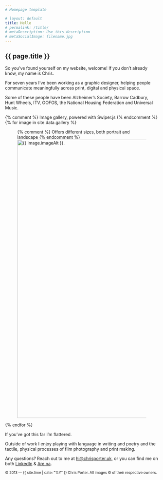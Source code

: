 ```yaml
---
# Homepage template

# layout: default
title: Hello
# permalink: /title/
# metaDescription: Use this description
# metaSocialImage: filename.jpg
---
```


<main id="content">
    <section class="content content-intro">
        <div class="editorial">
            <h1>{{ page.title }}</h1>
            <p>So you’ve found yourself on my website, welcome! If you don’t already know, my name is Chris.</p>
            <p>For seven years I’ve been working as a graphic designer, helping people communicate meaningfully across
                print, digital and physical space.</p>
            <p>Some of these people have been Alzheimer’s Society, Barrow Cadbury, Hunt Wheels, ITV, OOFOS, the National
                Housing Federation and Universal Music.</p>
        </div>
    </section>
    <section class="content content-gallery">
        {% comment %} Image gallery, powered with Swiper.js {% endcomment %}
        <div class="swiper-container">
            <div class="swiper-wrapper">
                {% for image in site.data.gallery %}
                <figure class="swiper-slide" {% if image.imageDelay %}data-swiper-autoplay="{{ image.imageDelay }}"
                    {% endif %}>
                    {% comment %} Offers different sizes, both portrait and landscape {% endcomment %}
                    <picture>
                        <source media="(orientation: portrait)" srcset="{{ image.imageSrcPortraitSml }} 1024w,
                        {{ image.imageSrcPortrait }} 2048w" sizes="100vw">
                        <source media="(orientation: landscape)" srcset="{{ image.imageSrcLandscapeSml }} 1368w,
                        {{ image.imageSrcLandscape }} 2736w" sizes="100vw">
                        <img src="{{ image.imageSrcLandscapeSml }}"
                            loading="{% if forloop.first %}eager{% else %}lazy{% endif %}" width="1368" height="912"
                            alt="{{ image.imageAlt }}.">
                    </picture>
                </figure>
                {% endfor %}
            </div>
            <div class="swiper-pagination"></div>
        </div>
    </section>
    <section class="content content-outro">
        <div class="editorial">
            <p>If you’ve got this far I’m flattered.</p>
            <p>Outside of work I enjoy playing with language in writing and poetry
                and the tactile, physical processes of film photography and print making.</p>
            <p>Any questions? Reach out to me at <a href="mailto:hi@chrisporter.uk" target="_blank"
                    rel="noopener noreferrer">hi@chrisporter.uk</a>, or you can find me on both <a
                    href="https://www.linkedin.com/in/chrisporterdesigner/">LinkedIn</a> & <a
                    href="https://www.are.na/sea-pea">Are.na</a>.</p>
            <footer>
                <small>&copy; 2013 &mdash; {{ site.time | date: "%Y" }} Chris Porter. All images &copy; of their
                    respective owners.</small>
            </footer>
        </div>
    </section>
</main>
